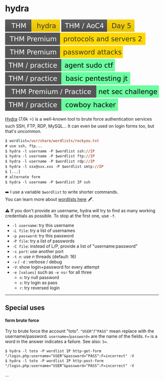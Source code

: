 # hydra

[![hydra](../../../_badges/thm/hydra.svg)](https://tryhackme.com/room/hydra)
[![adventofcyber4](../../../_badges/thm/adventofcyber4/day5.svg)](https://tryhackme.com/room/adventofcyber4)
[![protocolsandservers2](../../../_badges/thmp/protocolsandservers2.svg)](https://tryhackme.com/room/protocolsandservers2)
[![passwordattacks](../../../_badges/thmp/passwordattacks.svg)](https://tryhackme.com/room/passwordattacks)
[![agentsudoctf](../../../_badges/thm-p/agentsudoctf.svg)](https://tryhackme.com/room/agentsudoctf)
[![basicpentestingjt](../../../_badges/thm-p/basicpentestingjt.svg)](https://tryhackme.com/room/basicpentestingjt)
[![netsecchallenge](../../../_badges/thmp-p/netsecchallenge.svg)](https://tryhackme.com/room/netsecchallenge)
[![cowboyhacker](../../../_badges/thm-p/cowboyhacker.svg)](https://tryhackme.com/room/cowboyhacker)

<div class="row row-cols-md-2"><div>

[Hydra](https://github.com/vanhauser-thc/thc-hydra) (7.6k ⭐) is a well-known tool to brute force authentication services such SSH, FTP, RDP, MySQL... It can even be used on login forms too, but that's uncommon.

```ps
$ wordlist=/usr/share/wordlists/rockyou.txt
# use ssh, ftp...
$ hydra -l username -P $wordlist ssh://IP
$ hydra -l username -P $wordlist ftp://IP
$ hydra -l username -P $wordlist rdp://IP
$ hydra -l xxx@xxx.xxx -P $wordlist smtp://IP
$ [...]
# alternate form
$ hydra -l username -P $wordlist IP ssh
```

➡️ I use a variable `$wordlist` to write shorter commands. <br>
 You can learn more about [wordlists here](/cybersecurity/red-team/_knowledge/topics/wordlists.md) 🖋️.

⚠️ If you don't provide an username, hydra will try to find as many working credentials as possible. To stop at the first one, use `-f`.
</div><div class="align-self-center">

* `-l username`: try this username
* `-L file`: try a list of usernames
* `-p password`: try this password
* `-P file`: try a list of passwords
* `-C file`: instead of L/P, provide a list of "username:password"
* `-s port`: use another port
* `-t n`: use $n$ threads (default: 16)
* `-v` / `-d` : verbose / debug
* `-V`: show login+password for every attempt
* `-e [values]` such as `-e nsr` for all three
    * `n`: try null password
    * `s`: try login as pass
    * `r`: try reversed login
</div></div>

<hr class="sep-both">

## Special uses

<div class="row row-cols-md-2"><div>

#### form brute force

Try to brute force the account "toto". `^USER^`/`^PASS^` mean replace with the username/password. `username=`/`password=` are the name of the fields. `F=` is a word in the answer indicates a failure. See also: `S=`.

```shell!
$ hydra -l toto -P wordlist IP http-get-form "/login.php:username=^USER^&password=^PASS^:F=incorrect" -V
$ hydra -l toto -P wordlist IP http-post-form "/login.php:username=^USER^&password=^PASS^:F=incorrect" -V
```
</div><div>

...
</div></div>